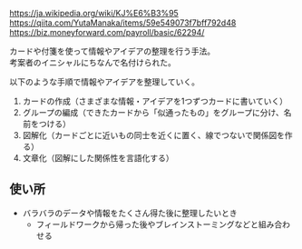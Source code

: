https://ja.wikipedia.org/wiki/KJ%E6%B3%95  
https://qiita.com/YutaManaka/items/59e549073f7bff792d48  
https://biz.moneyforward.com/payroll/basic/62294/

カードや付箋を使って情報やアイデアの整理を行う手法。  
考案者のイニシャルにちなんで名付けられた。

以下のような手順で情報やアイデアを整理していく。

1. カードの作成（さまざまな情報・アイデアを1つずつカードに書いていく）
2. グループの編成（できたカードから「似通ったもの」をグループに分け、名前をつける）
3. 図解化（カードごとに近いもの同士を近くに置く、線でつないで関係図を作る）
4. 文章化（図解にした関係性を言語化する）

## 使い所
* バラバラのデータや情報をたくさん得た後に整理したいとき
  - フィールドワークから帰った後やブレインストーミングなどと組み合わせる